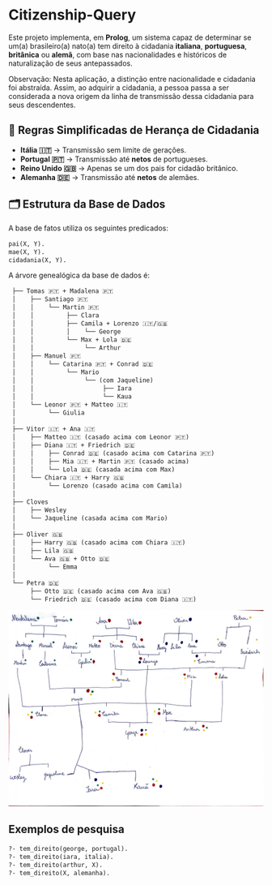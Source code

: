 # Citizenship-Query

Este projeto implementa, em **Prolog**, um sistema capaz de determinar se um(a) brasileiro(a) nato(a) tem direito à cidadania **italiana**, **portuguesa**, **britânica** ou **alemã**, com base nas nacionalidades e históricos de naturalização de seus antepassados. 

Observação: Nesta aplicação, a distinção entre nacionalidade e cidadania foi abstraída. Assim, ao adquirir a cidadania, a pessoa passa a ser considerada a nova origem da linha de transmissão dessa cidadania para seus descendentes.

## 📜 Regras Simplificadas de Herança de Cidadania

- **Itália 🇮🇹** → Transmissão sem limite de gerações.
- **Portugal 🇵🇹** → Transmissão até **netos** de portugueses.
- **Reino Unido 🇬🇧** → Apenas se um dos pais for cidadão britânico.
- **Alemanha 🇩🇪** → Transmissão até **netos** de alemães.

## 🗂 Estrutura da Base de Dados

A base de fatos utiliza os seguintes predicados:
```
pai(X, Y).
mae(X, Y).
cidadania(X, Y).
```

A árvore genealógica da base de dados é:

``` 
 ├── Tomas 🇵🇹 + Madalena 🇵🇹
 │    ├── Santiago 🇵🇹
 │    │    └── Martin 🇵🇹
 │    │         ├── Clara
 │    │         ├── Camila + Lorenzo 🇮🇹/🇬🇧
 │    │         │    └── George
 │    │         └── Max + Lola 🇩🇪
 │    │              └── Arthur
 │    ├── Manuel 🇵🇹
 │    │    └── Catarina 🇵🇹 + Conrad 🇩🇪
 │    │         └── Mario
 │    │              └── (com Jaqueline)
 │    │                   ├── Iara
 │    │                   └── Kaua
 │    └── Leonor 🇵🇹 + Matteo 🇮🇹
 │         └── Giulia
 │
 ├── Vitor 🇮🇹 + Ana 🇮🇹
 │    ├── Matteo 🇮🇹 (casado acima com Leonor 🇵🇹)
 │    ├── Diana 🇮🇹 + Friedrich 🇩🇪
 │    │    ├── Conrad 🇩🇪 (casado acima com Catarina 🇵🇹)
 │    │    ├── Mia 🇮🇹 + Martin 🇵🇹 (casado acima)
 │    │    └── Lola 🇩🇪 (casada acima com Max)
 │    └── Chiara 🇮🇹 + Harry 🇬🇧
 │         └── Lorenzo (casado acima com Camila)
 │
 ├── Cloves
 │    ├── Wesley
 │    └── Jaqueline (casada acima com Mario)
 │
 ├── Oliver 🇬🇧
 │    ├── Harry 🇬🇧 (casado acima com Chiara 🇮🇹)
 │    ├── Lila 🇬🇧
 │    └── Ava 🇬🇧 + Otto 🇩🇪
 │         └── Emma
 │
 └── Petra 🇩🇪
      ├── Otto 🇩🇪 (casado acima com Ava 🇬🇧)
      └── Friedrich 🇩🇪 (casado acima com Diana 🇮🇹)
 ```

![Árvore Genealógica](arvore_genealogica.jpg)

## Exemplos de pesquisa

```
?- tem_direito(george, portugal).
?- tem_direito(iara, italia).
?- tem_direito(arthur, X).
?- tem_direito(X, alemanha).
```



